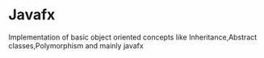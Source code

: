 # Javafx
Implementation of basic object oriented  concepts like Inheritance,Abstract classes,Polymorphism and mainly javafx
